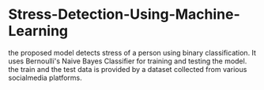 # Stress-Detection-Using-Machine-Learning
the proposed model detects stress of a person using binary classification. It uses Bernoulli's Naive Bayes Classifier for training and testing the model. the train and the test data is provided by a dataset collected from various socialmedia platforms.
